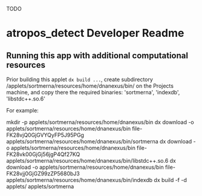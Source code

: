 TODO

# atropos_detect Developer Readme

## Running this app with additional computational resources

Prior building this applet `dx build ...`, create subdirectory /applets/sortmerna/resources/home/dnanexus/bin/ on the Projects machine, and copy there the required binaries: 'sortmerna', 'indexdb', 'libstdc++.so.6'

For example:

mkdir -p applets/sortmerna/resources/home/dnanexus/bin
dx download -o applets/sortmerna/resources/home/dnanexus/bin file-FK28vjQ0GjGVYQyFP5J95PGg
    applets/sortmerna/resources/home/dnanexus/bin/sortmerna
dx download -o applets/sortmerna/resources/home/dnanexus/bin file-FK28vk00GjGj56jgP4Qf27KQ
    applets/sortmerna/resources/home/dnanexus/bin/libstdc++.so.6
dx download -o applets/sortmerna/resources/home/dnanexus/bin file-FK28vjj0GjGZ99zZP5680bJ3
    applets/sortmerna/resources/home/dnanexus/bin/indexdb
dx build -f -d applets/ applets/sortmerna
